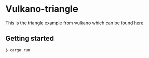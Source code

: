 # Vulkano-triangle

This is the triangle example from vulkano which can be found [here](https://github.com/vulkano-rs/vulkano/blob/d1ab3f672673180d70c4ee164fd57924f5ab1be4/examples/src/bin/triangle.rsp)

## Getting started

```console
$ cargo run
```
